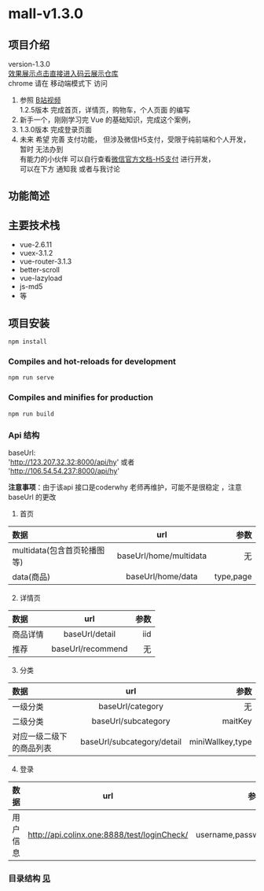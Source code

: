 # mall-v1.3.0

## 项目介绍
version-1.3.0  
[效果展示点击直接进入码云展示仓库](http://ego-git.gitee.io/mall__display_warehouse)  
chrome 请在 移动端模式下 访问

1. 参照 [B站视频](https://www.bilibili.com/video/av59594689)   
1.2.5版本  完成首页，详情页，购物车，个人页面   的编写
2. 新手一个，刚刚学习完 Vue 的基础知识，完成这个案例，
3. 1.3.0版本 完成登录页面 
4. 未来 希望 完善 支付功能， 但涉及微信H5支付，受限于纯前端和个人开发，暂时 无法办到  
有能力的小伙伴 可以自行查看[微信官方文档-H5支付](https://pay.weixin.qq.com/wiki/doc/api/H5.php?chapter=15_1) 进行开发，  
可以在下方 通知我 或者与我讨论

## 功能简述


## 主要技术栈
+ vue-2.6.11
+ vuex-3.1.2
+ vue-router-3.1.3 
+ better-scroll
+ vue-lazyload
+ js-md5
+ 等

## 项目安装
```
npm install
```

### Compiles and hot-reloads for development
```
npm run serve
```

### Compiles and minifies for production
```
npm run build
``` 
### Api 结构
baseUrl:  
'http://123.207.32.32:8000/api/hy'  或者  
'http://106.54.54.237:8000/api/hy'

**注意事项**：由于该api 接口是coderwhy 老师再维护，可能不是很稳定  ，注意baseUrl 的更改
1. 首页    

|数据|url|参数|
|:---|:---:|---:|
|multidata(包含首页轮播图等)|baseUrl/home/multidata|无|
|data(商品)|baseUrl/home/data|type,page|             

2. 详情页   

|数据|url|参数|
|:---|:---:|---:|
|商品详情|baseUrl/detail|iid|
|推荐|baseUrl/recommend|无|             

3. 分类

|数据|url|参数|
|:---|:---:|---:|
|一级分类|baseUrl/category|无|
|二级分类|baseUrl/subcategory|maitKey| 
|对应一级二级下的商品列表|baseUrl/subcategory/detail|miniWallkey,type|    

4. 登录

|数据|url|参数|
|:---|:---:|---:|
|用户信息|http://api.colinx.one:8888/test/loginCheck/|username,passwd|

### 目录结构 [见](./src/tree.txt)
